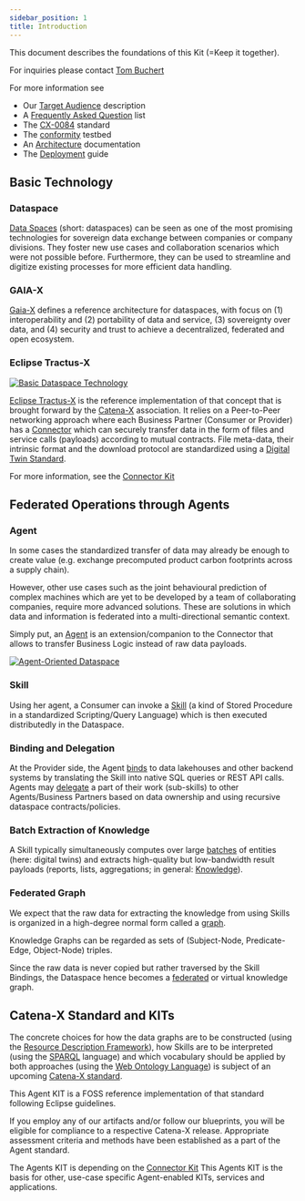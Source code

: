 ```yaml
---
sidebar_position: 1
title: Introduction
---
```


This document describes the foundations of this Kit (=Keep it together).

For inquiries please contact [Tom Buchert](mailto:tom.buchert@t-systems.com)

For more information see

* Our [Target Audience](audience) description
* A [Frequently Asked Question](faq) list
* The [CX-0084](https://github.com/catenax-ng/product-catena-x-standardization/blob/CX-0084-FederatedQueriesInDataSpaces/standards/CX-0084-FederatedQueriesInDataSpaces/1.0.0/CX-0084-FederatedQueriesInDataSpaces-v1.0.0.md) standard
* The [conformity](testbed) testbed
* An [Architecture](../development-view/architecture) documentation
* The [Deployment](../operation-view/deployment) guide

## Basic Technology

### Dataspace

[Data Spaces](https://en.wikipedia.org/wiki/Dataspaces) (short: dataspaces) can be seen as one of the most promising technologies for sovereign data exchange between companies or company divisions.
They foster new use cases and collaboration scenarios which were not possible before.
Furthermore, they can be used to streamline and digitize existing processes for more efficient data handling.

### GAIA-X

[Gaia-X](https://gaia-x.eu/what-is-gaia-x/deliverables/data-spaces/) defines a reference architecture for dataspaces, with focus on (1) interoperability and (2) portability of data and service, (3) sovereignty over data, and (4) security and trust to achieve a decentralized, federated and open ecosystem.

### Eclipse Tractus-X

[![Basic Dataspace Technology](/img/dataspace_small.png)](/img/dataspace.png)

[Eclipse Tractus-X](https://eclipse-tractusx.github.io/) is the reference implementation of that concept that is brought forward by the [Catena-X](http://catena-x.net) association.
It relies on a Peer-to-Peer networking approach where each Business Partner (Consumer or Provider) has a [Connector](https://github.com/eclipse-edc/Connector) which can securely transfer data in the form of files and service calls (payloads) according to mutual contracts. File meta-data, their intrinsic format and the download protocol are standardized using a [Digital Twin Standard](https://industrialdigitaltwin.org/).

For more information, see the [Connector Kit](https://eclipse-tractusx.github.io/docs/category/connector-kit)

## Federated Operations through Agents

### Agent

In some cases the standardized transfer of data may already be enough to create value (e.g. exchange precomputed product carbon footprints across a supply chain).

However, other use cases such as the joint behavioural prediction of complex machines which are yet to be developed by a team of collaborating companies, require more advanced solutions.
These are solutions in which data and information is federated into a multi-directional semantic context.

Simply put, an [Agent](https://en.wikipedia.org/wiki/Software_agent) is an extension/companion to the Connector that allows to transfer Business Logic instead of raw data payloads.

[![Agent-Oriented Dataspace](/img/dataspace_agent_small.png)](/img/dataspace_agent.png)

### Skill

Using her agent, a Consumer can invoke a [Skill](https://en.wikipedia.org/wiki/Amazon_Alexa) (a kind of Stored Procedure in a standardized Scripting/Query Language) which is then executed
distributedly in the Dataspace.

### Binding and Delegation

At the Provider side, the Agent [binds](https://en.wikipedia.org/wiki/Data_binding) to data lakehouses and other backend systems by translating the Skill into native SQL queries or REST API calls.
Agents may [delegate](https://en.wikipedia.org/wiki/Delegation_(computing)) a part of their work (sub-skills) to other Agents/Business Partners based on data ownership and using recursive dataspace contracts/policies.

### Batch Extraction of Knowledge

A Skill typically simultaneously computes over large [batches](https://en.wikipedia.org/wiki/Batch_processing) of entities (here: digital twins) and extracts high-quality but low-bandwidth result payloads (reports, lists, aggregations; in general: [Knowledge](https://en.wikipedia.org/wiki/Knowledge_extraction)).

### Federated Graph

We expect that the raw data for extracting the knowledge from using Skills is organized in a high-degree normal form called a [graph](https://en.wikipedia.org/wiki/Knowledge_graph).

Knowledge Graphs can be regarded as sets of (Subject-Node, Predicate-Edge, Object-Node) triples.

Since the raw data is never copied but rather traversed by the Skill Bindings, the Dataspace hence becomes a [federated](https://en.wikipedia.org/wiki/Federated_database_system) or virtual knowledge graph.

## Catena-X Standard and KITs

The concrete choices for how the data graphs are to be constructed (using the [Resource Description Framework](https://www.w3.org/RDF/)), how Skills are to be interpreted (using the [SPARQL](https://www.w3.org/TR/sparql11-query/) language) and which vocabulary should be applied by both approaches (using the [Web Ontology Language](https://www.w3.org/OWL/)) is subject of an upcoming [Catena-X standard](CX-0084-Federated_Queries_in_Data_Spaces_v1.0.0).

This Agent KIT is a FOSS reference implementation of that standard following Eclipse guidelines.

If you employ any of our artifacts and/or follow our blueprints, you will be eligible for compliance to a respective Catena-X release. Appropriate assessment criteria and methods have been established as a part of the Agent standard.

The Agents KIT is depending on the [Connector Kit](https://eclipse-tractusx.github.io/docs/category/connector-kit)
This Agents KIT is the basis for other, use-case specific Agent-enabled KITs, services and applications.
